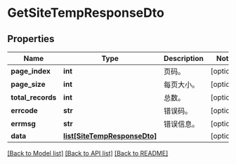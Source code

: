 # GetSiteTempResponseDto

## Properties
Name | Type | Description | Notes
------------ | ------------- | ------------- | -------------
**page_index** | **int** | 页码。 | [optional] 
**page_size** | **int** | 每页大小。 | [optional] 
**total_records** | **int** | 总数。 | [optional] 
**errcode** | **str** | 错误码。 | [optional] 
**errmsg** | **str** | 错误信息。 | [optional] 
**data** | [**list[SiteTempResponseDto]**](SiteTempResponseDto.md) |  | [optional] 

[[Back to Model list]](../README.md#documentation-for-models) [[Back to API list]](../README.md#documentation-for-api-endpoints) [[Back to README]](../README.md)


